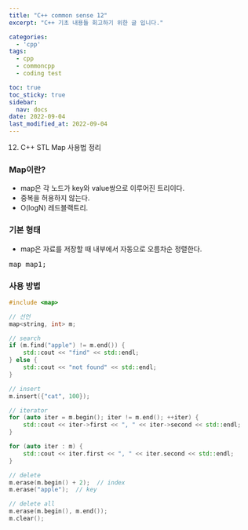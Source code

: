 ```yaml
---
title: "C++ common sense 12"
excerpt: "C++ 기초 내용들 회고하기 위한 글 입니다."

categories:
  - 'cpp'
tags:
  - cpp
  - commoncpp
  - coding test

toc: true
toc_sticky: true
sidebar:
  nav: docs
date: 2022-09-04
last_modified_at: 2022-09-04
---
```


12. C++ STL Map 사용법 정리

### Map이란?

* map은 각 노드가 key와 value쌍으로 이루어진 트리이다. 
* 중복을 허용하지 않는다.
* O(logN) 레드블랙트리.

### 기본 형태

* map은 자료를 저장할 때 내부에서 자동으로 오름차순 정렬한다.
<pre>
map<key, value> map1;
</pre>

### 사용 방법

```cpp
#include <map>

// 선언
map<string, int> m;

// search 
if (m.find("apple") != m.end()) {
    std::cout << "find" << std::endl;
} else {
    std::cout << "not found" << std::endl;
}

// insert 
m.insert({"cat", 100});

// iterator
for (auto iter = m.begin(); iter != m.end(); ++iter) {
    std::cout << iter->first << ", " << iter->second << std::endl;
}

for (auto iter : m) {
    std::cout << iter.first << ", " << iter.second << std::endl;
}

// delete 
m.erase(m.begin() + 2);  // index
m.erase("apple");  // key

// delete all
m.erase(m.begin(), m.end());
m.clear();
```